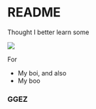 # README

Thought I better learn some

[<img src="https://kirkstrobeck.github.io/whatismarkdown.com/img/markdown.png">](https://www.markdownguide.org/)

For 
  - My boi, and also
  - My boo
  
  ### GGEZ
